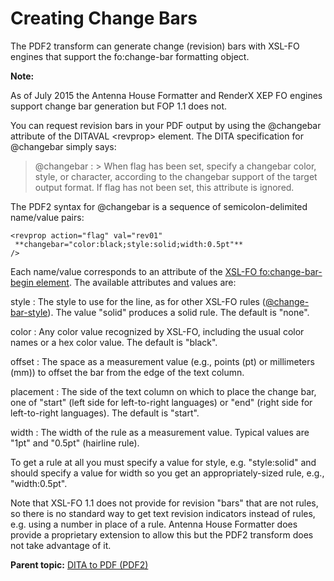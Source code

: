 # Creating Change Bars

The PDF2 transform can generate change \(revision\) bars with XSL-FO engines that support the fo:change-bar formatting object.

**Note:** 

As of July 2015 the Antenna House Formatter and RenderX XEP FO engines support change bar generation but FOP 1.1 does not.

You can request revision bars in your PDF output by using the @changebar attribute of the DITAVAL <revprop\> element. The DITA specification for @changebar simply says:

 > @changebar
 :   > When flag has been set, specify a changebar color, style, or character, according to the changebar support of the target output format. If flag has not been set, this attribute is ignored.

 The PDF2 syntax for @changebar is a sequence of semicolon-delimited name/value pairs:

```
<revprop action="flag" val="rev01"
 **changebar="color:black;style:solid;width:0.5pt"**
/>
```

Each name/value corresponds to an attribute of the [XSL-FO fo:change-bar-begin element](http://www.w3.org/TR/xsl/#fo_change-bar-begin). The available attributes and values are:

 style
 :   The style to use for the line, as for other XSL-FO rules \([@change-bar-style](http://www.w3.org/TR/xsl/#change-bar-style)\). The value "solid" produces a solid rule. The default is "none".

  color
 :   Any color value recognized by XSL-FO, including the usual color names or a hex color value. The default is "black".

  offset
 :   The space as a measurement value \(e.g., points \(pt\) or millimeters \(mm\)\) to offset the bar from the edge of the text column.

  placement
 :   The side of the text column on which to place the change bar, one of "start" \(left side for left-to-right languages\) or "end" \(right side for left-to-right languages\). The default is "start".

  width
 :   The width of the rule as a measurement value. Typical values are "1pt" and "0.5pt" \(hairline rule\).

 To get a rule at all you must specify a value for style, e.g. "style:solid" and should specify a value for width so you get an appropriately-sized rule, e.g., "width:0.5pt".

Note that XSL-FO 1.1 does not provide for revision "bars" that are not rules, so there is no standard way to get text revision indicators instead of rules, e.g. using a number in place of a rule. Antenna House Formatter does provide a proprietary extension to allow this but the PDF2 transform does not take advantage of it.

**Parent topic:** [DITA to PDF \(PDF2\)](../user-guide/dita2pdf.md)

